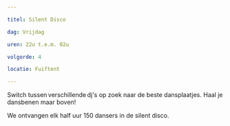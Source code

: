 ```yaml
---

titel: Silent Disco

dag: Vrijdag

uren: 22u t.e.m. 02u

volgorde: 4

locatie: Fuiftent

---
```


Switch tussen verschillende dj's op zoek naar de beste dansplaatjes. Haal je dansbenen maar boven!

We ontvangen elk half uur 150 dansers in de silent disco.
